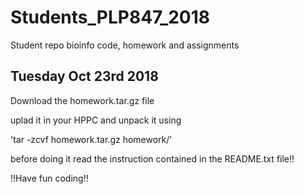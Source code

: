 # Students_PLP847_2018 
Student repo bioinfo code, homework and assignments

Tuesday Oct 23rd 2018
---------------------

Download the homework.tar.gz file

uplad it in your HPPC and unpack it using

'tar -zcvf homework.tar.gz homework/' 

before doing it read the instruction contained in the README.txt file!!

!!Have fun coding!!
